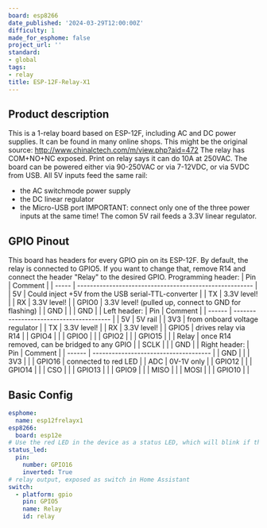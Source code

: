 ```yaml
---
board: esp8266
date_published: '2024-03-29T12:00:00Z'
difficulty: 1
made_for_esphome: false
project_url: ''
standard:
- global
tags:
- relay
title: ESP-12F-Relay-X1
---
```


## Product description

This is a 1-relay board based on ESP-12F, including AC and DC power supplies. It can be found in many online shops.
This might be the original source: http://www.chinalctech.com/m/view.php?aid=472
The relay has COM+NO+NC exposed. Print on relay says it can do 10A at 250VAC.
The board can be powered either via 90-250VAC or via 7-12VDC, or via 5VDC from USB.
All 5V inputs feed the same rail:
* the AC switchmode power supply
* the DC linear regulator
* the Micro-USB port
IMPORTANT: connect only one of the three power inputs at the same time!
The comon 5V rail feeds a 3.3V linear regulator.

## GPIO Pinout

This board has headers for every GPIO pin on its ESP-12F.
By default, the relay is connected to GPIO5. If you want to change that, remove R14 and connect the header "Relay" to the desired GPIO.
Programming header:
| Pin   | Comment                                                 |
| ----- | ------------------------------------------------------- |
| 5V    | Could inject +5V from the USB serial-TTL-converter      |
| TX    | 3.3V level!                                             |
| RX    | 3.3V level!                                             |
| GPIO0 | 3.3V level! (pulled up, connect to GND for flashing)    |
| GND   |                                                         |
| GND   |                                                         |
Left header:
| Pin    | Comment                                 |
| ------ | --------------------------------------- |
| 5V     | 5V rail                                 |
| 3V3    | from onboard voltage regulator          |
| TX     | 3.3V level!                             |
| RX     | 3.3V level!                             |
| GPIO5  | drives relay via R14                    |
| GPIO4  |                                         |
| GPIO0  |                                         |
| GPIO2  |                                                |
| GPIO15 |                                                |
| Relay  | once R14 removed, can be bridged to any GPIO   |
| SCLK   |                                         |
| GND    |                                         |
Right header:
| Pin    | Comment                               |
| ------ | ------------------------------------- |
| GND    |                                       |
| 3V3    |                                       |
| GPIO16 | connected to red LED                  |
| ADC    | 0V-1V only                            |
| GPIO12 |                                       |
| GPIO14 |                                       |
| CSO    |                                       |
| GPIO13 |                                       |
| GPIO9  |                                       |
| MISO   |                                       |
| MOSI   |                                       |
| GPIO10 |                                       |

## Basic Config

```yaml
esphome:
  name: esp12frelayx1
esp8266:
  board: esp12e
# Use the red LED in the device as a status LED, which will blink if there are warnings (slow) or errors (fast)
status_led:
  pin:
    number: GPIO16
    inverted: True
# relay output, exposed as switch in Home Assistant
switch:
  - platform: gpio
    pin: GPIO5
    name: Relay
    id: relay
```